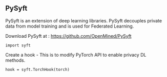 ## PySyft  

PySyft is an extension of deep learning libraries. PySyft decouples private data from model training and is used for Federated Learning.

Download PySyft at : https://github.com/OpenMined/PySyft

`import syft`

Create a hook - This is to modify PyTorch API to enable privacy DL methods. 

`hook = syft.TorchHook(torch)`
